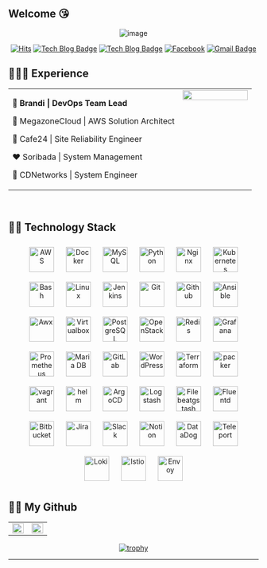 ## Welcome :kissing_heart:

<div align=center>
  
![image](https://user-images.githubusercontent.com/31501015/124889044-a4454100-e011-11eb-98c1-dad1783a03e9.png)
</div>
  
<div align=center>

[![Hits](https://hits.seeyoufarm.com/api/count/incr/badge.svg?url=https%3A%2F%2Fgithub.com%2Fseohyun0120%2Fhit-counter)](https://hits.seeyoufarm.com)
[![Tech Blog Badge](https://img.shields.io/badge/-Tech%20blog-black?style=flat-square&logo=Github&logoColor=white)](https://sepiros.tistory.com/)
[![Tech Blog Badge](https://img.shields.io/badge/-Tech%20blog-black?style=flat-square&logo=Medium&logoColor=white)](https://sepiros62.medium.com/)
[![Facebook](https://img.shields.io/badge/facebook-1877f2?style=flat-square&logo=facebook&logoColor=white)](https://www.facebook.com/jeong.jaehwan.5/)
[![Gmail Badge](https://img.shields.io/badge/-Contact%20Me-d14836?style=flat-square&logo=Gmail&logoColor=white&link=mailto:sepiros62@gmail.com)](mailto:sepiros62@gmail.com)
</div>


## 👩🏻‍💻 Experience
<table><tr><td valign="top" width="70%">

🤎 **Brandi | DevOps Team Lead**
  
💜 MegazoneCloud | AWS Solution Architect

💙 Cafe24 | Site Reliability Engineer

❤️ Soribada | System Management   

💛 CDNetworks | System Engineer   

</td><td valign="top" width="30%">
<div align="center">
<img src="https://rishavanand.github.io/static/images/greetings.gif" align="center" style="width: 100%" />
</div> 
  
</td></tr></table>  
 
<br/>

## 👩‍💻 Technology Stack 
<div align="center">  
<img style="margin: 10px" src="https://profilinator.rishav.dev/skills-assets/amazonwebservices-original-wordmark.svg" alt="AWS" height="50" />  
<img style="margin: 10px" src="https://profilinator.rishav.dev/skills-assets/docker-original-wordmark.svg" alt="Docker" height="50" />  
<img style="margin: 10px" src="https://profilinator.rishav.dev/skills-assets/mysql-original-wordmark.svg" alt="MySQL" height="50" />  
<img style="margin: 10px" src="https://profilinator.rishav.dev/skills-assets/python-original.svg" alt="Python" height="50" />  
<img style="margin: 10px" src="https://profilinator.rishav.dev/skills-assets/nginx-original.svg" alt="Nginx" height="50" />  
<img style="margin: 10px" src="https://profilinator.rishav.dev/skills-assets/kubernetes-icon.svg" alt="Kubernetes" height="50" />  
<img style="margin: 10px" src="https://profilinator.rishav.dev/skills-assets/gnu_bash-icon.svg" alt="Bash" height="50" />    
<img style="margin: 10px" src="https://profilinator.rishav.dev/skills-assets/linux-original.svg" alt="Linux" height="50" />  
<img style="margin: 10px" src="https://profilinator.rishav.dev/skills-assets/jenkins-icon.svg" alt="Jenkins" height="50" />  
<img style="margin: 10px" src="https://profilinator.rishav.dev/skills-assets/git-scm-icon.svg" alt="Git" height="50" />
<img style="margin: 10px" src="https://user-images.githubusercontent.com/31501015/125010437-78719c00-e0a1-11eb-8053-81b5e61771a1.png" alt="Github" height="50" /> 
<img style="margin: 10px" src="https://user-images.githubusercontent.com/31501015/125010504-9dfea580-e0a1-11eb-8bc1-fd040bc7976e.png" alt="Ansible" height="50" />
<img style="margin: 10px" src="https://user-images.githubusercontent.com/31501015/125009983-9b4f8080-e0a0-11eb-8e2d-29d78d1395a9.png" alt="Awx" height="50" /> 
<img style="margin: 10px" src="https://user-images.githubusercontent.com/31501015/125009339-58d97400-e09f-11eb-8b07-0be50dd5400b.png" alt="Virtualbox" height="50" />
<img style="margin: 10px" src="https://profilinator.rishav.dev/skills-assets/postgresql-original-wordmark.svg" alt="PostgreSQL" height="50" />
<img style="margin: 10px" src="https://profilinator.rishav.dev/skills-assets/openstack.png" alt="OpenStack" height="50" />  
<img style="margin: 10px" src="https://profilinator.rishav.dev/skills-assets/redis-original-wordmark.svg" alt="Redis" height="50" />  
<img style="margin: 10px" src="https://profilinator.rishav.dev/skills-assets/grafana.png" alt="Grafana" height="50" />
<img style="margin: 10px" src="https://user-images.githubusercontent.com/31501015/132942191-71bd5fff-a4a5-415b-80da-76c5140b006a.png" alt="Prometheus" height="50" />
<img style="margin: 10px" src="https://profilinator.rishav.dev/skills-assets/mariadb.png" alt="Maria DB" height="50" />  
<img style="margin: 10px" src="https://profilinator.rishav.dev/skills-assets/gitlab.svg" alt="GitLab" height="50" />  
<img style="margin: 10px" src="https://profilinator.rishav.dev/skills-assets/wordpress.png" alt="WordPress" height="50" />  
<img style="margin: 10px" src="https://user-images.githubusercontent.com/31501015/125009136-e5cffd80-e09e-11eb-998f-c8c662011f87.png" alt="Terraform" height="50" /> 
<img style="margin: 10px" src="https://user-images.githubusercontent.com/31501015/125009217-09934380-e09f-11eb-8c11-0461018b3f72.png" alt="packer" height="50" />
<img style="margin: 10px" src="https://user-images.githubusercontent.com/31501015/125009563-ba99de00-e09f-11eb-9779-f9b2699aa972.png" alt="vagrant" height="50" />
<img style="margin: 10px" src="https://user-images.githubusercontent.com/31501015/129886083-0df5d6d6-5861-4c49-a5e2-ef5b8c194b60.png" alt="helm" height="50" />
<img style="margin: 10px" src="https://user-images.githubusercontent.com/31501015/146144156-421df2b5-9b5c-4044-9b03-fec2ee6f5e5f.png" alt="ArgoCD" height="50" />
<img style="margin: 10px" src="https://user-images.githubusercontent.com/31501015/146144579-05840aa8-5cf5-45ee-b457-3d664e78c0de.png" alt="Logstash" height="50" /> 
<img style="margin: 10px" src="https://user-images.githubusercontent.com/31501015/146144789-aacdc5bd-d739-4eaa-a308-b998b584317c.png" alt="Filebeatgstash" height="50" />
<img style="margin: 10px" src="https://user-images.githubusercontent.com/31501015/146145044-f4e29667-eca5-4249-85fc-bcf66be378f2.png" alt="Fluentd" height="50" />
<img style="margin: 10px" src="https://user-images.githubusercontent.com/31501015/151139074-6ca77827-4a95-4523-b56c-e31538c2d195.png" alt="Bitbucket" height="50" />
<img style="margin: 10px" src="https://user-images.githubusercontent.com/31501015/151139702-3e55ea31-2228-4e6d-99b0-455ade2158e6.png" alt="Jira" height="50" />
<img style="margin: 10px" src="https://user-images.githubusercontent.com/31501015/151140216-ea69d07e-caf8-4d19-bd8b-f425f799bcd4.png" alt="Slack" height="50" />
<img style="margin: 10px" src="https://user-images.githubusercontent.com/31501015/151140346-ef33bdd7-ed5c-4d1e-a3ca-c2be44e2dc7f.png" alt="Notion" height="50" />
<img style="margin: 10px" src="https://user-images.githubusercontent.com/31501015/200110136-88883d83-cbb2-49f8-9622-a8eb191d2ca1.png" alt="DataDog" height="50" />
<img style="margin: 10px" src="https://user-images.githubusercontent.com/31501015/209423397-20a22577-e9a5-4f5e-8379-01f28b1fe1d3.png" alt="Teleport" height="50" />
<img style="margin: 10px" src="https://user-images.githubusercontent.com/31501015/209423420-363835ae-4e1d-4999-ab41-31c257d8404d.png" alt="Loki" height="50" />
<img style="margin: 10px" src="https://user-images.githubusercontent.com/31501015/217816249-0302a5b0-c013-4486-9c66-b539ea0b673a.png" alt="Istio" height="50" />
<img style="margin: 10px" src="https://user-images.githubusercontent.com/31501015/217816502-8c60a260-1044-411e-a4ca-d30b34fd97f7.png" alt="Envoy" height="50" />
</div> 

## 👩‍💻 My Github
<table><tr><td valign="top" width="50%">
<img src="https://github-readme-stats.vercel.app/api?username=sepiros62&show_icons=true&count_private=true&hide_border=true&theme=dark" align="left" style="width: 100%" />
</td><td valign="top" width="50%">
<img src="https://github-readme-stats.vercel.app/api/top-langs/?username=sepiros62&hide_border=true&layout=compact&theme=dark" align="left" style="width: 100%" />
</td></tr></table>

<div align=center>

[![trophy](https://github-profile-trophy.vercel.app/?username=sepiros62&theme=radical)](https://github.com/ryo-ma/github-profile-trophy)
</div>

---
